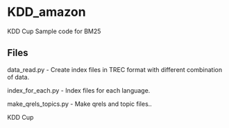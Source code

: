 # KDD_amazon
KDD Cup Sample code for BM25

## Files

data_read.py - Create index files in TREC format with different combination of data.

index_for_each.py - Index files for each language.

make_qrels_topics.py - Make qrels and topic files..

KDD Cup 